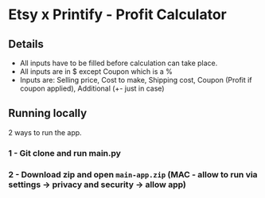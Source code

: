 # Etsy x Printify - Profit Calculator

## Details

- All inputs have to be filled before calculation can take place.
- All inputs are in $ except Coupon which is a %
- Inputs are: Selling price, Cost to make, Shipping cost, Coupon (Profit if coupon applied), Additional (+- just in case)

## Running locally

2 ways to run the app.

### 1 - Git clone and run main.py
### 2 - Download zip and open `main-app.zip` (MAC - allow to run via settings -> privacy and security -> allow app)